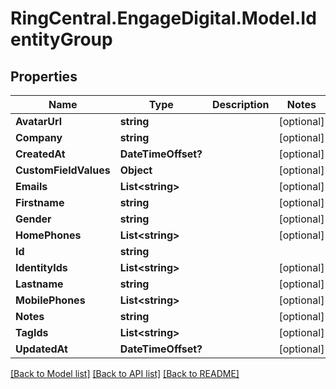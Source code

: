 # RingCentral.EngageDigital.Model.IdentityGroup
## Properties

Name | Type | Description | Notes
------------ | ------------- | ------------- | -------------
**AvatarUrl** | **string** |  | [optional] 
**Company** | **string** |  | [optional] 
**CreatedAt** | **DateTimeOffset?** |  | [optional] 
**CustomFieldValues** | **Object** |  | [optional] 
**Emails** | **List&lt;string&gt;** |  | [optional] 
**Firstname** | **string** |  | [optional] 
**Gender** | **string** |  | [optional] 
**HomePhones** | **List&lt;string&gt;** |  | [optional] 
**Id** | **string** |  | 
**IdentityIds** | **List&lt;string&gt;** |  | [optional] 
**Lastname** | **string** |  | [optional] 
**MobilePhones** | **List&lt;string&gt;** |  | [optional] 
**Notes** | **string** |  | [optional] 
**TagIds** | **List&lt;string&gt;** |  | [optional] 
**UpdatedAt** | **DateTimeOffset?** |  | [optional] 

[[Back to Model list]](../README.md#documentation-for-models) [[Back to API list]](../README.md#documentation-for-api-endpoints) [[Back to README]](../README.md)

